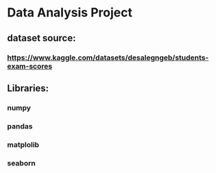 # Data Analysis Project
## dataset source:
### https://www.kaggle.com/datasets/desalegngeb/students-exam-scores
## Libraries:
### numpy
### pandas
### matplolib
### seaborn
